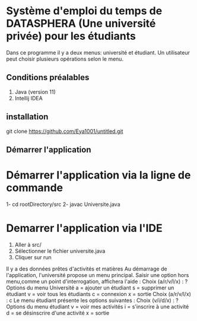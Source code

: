 # Système d'emploi du temps de DATASPHERA (Une université privée) pour les étudiants

Dans ce programme il y a deux menus: université et étudiant.
Un utilisateur peut choisir plusieurs opérations selon le menu.

## Conditions préalables

1. Java (version 11)
2. Intellij IDEA

## installation

git clone https://github.com/Eya1001/untitled.git

## Démarrer l'application
# Démarrer l'application via la ligne de commande
 1- cd rootDirectory/src
 2- javac Universite.java

#  Demarrer l'application via l'IDE
1. Aller à src/
2. Sélectionner le fichier universite.java
3. Cliquer sur run
       
  Il y a des données prêtes d'activités et matières
  Au démarrage de l'application, l'université propose un menu principal. 
  Saisir une option hors menu,comme un point d'interrogation, affichera l'aide :
        Choix (a/r/v/l/x) : ?
        Options du menu Université
            a = ajouter un étudiant
            s = supprimer un étudiant
            v = voir tous les étudiants
            c = connexion
            x = sortie
        Choix (a/r/v/l/x) : c
            Le menu étudiant présente les options suivantes :
                Choix (v/i/d/x) : ?
                    Options du menu étudiant
                        v = voir mes activités
                        i = s'inscrire à une activité
                        d = se désinscrire d'une activité
                        x = sortie
